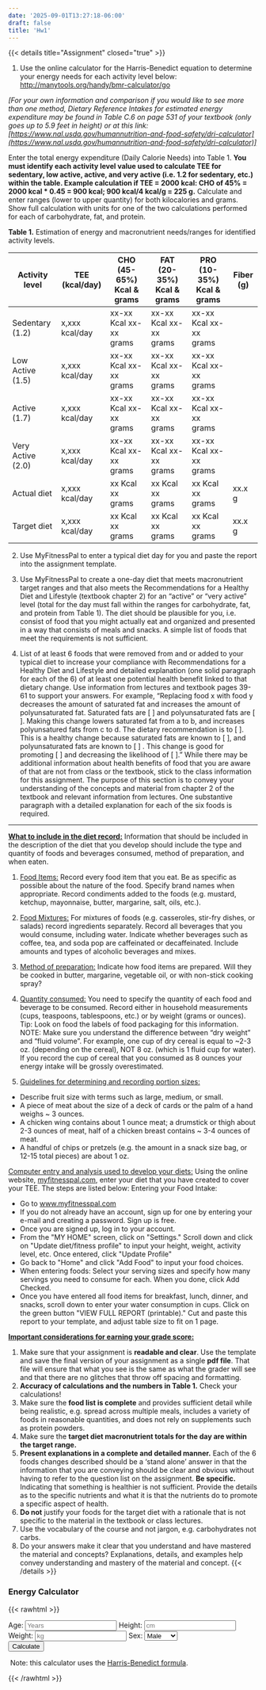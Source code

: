 ```yaml
---
date: '2025-09-01T13:27:18-06:00'
draft: false
title: 'Hw1'
---
```


{{< details title="Assignment" closed="true" >}}
1) Use the online calculator for the Harris-Benedict equation to determine your energy needs for each activity level below: http://manytools.org/handy/bmr-calculator/go

*[For your own information and comparison if you would like to see more than one method, Dietary Reference Intakes for estimated energy expenditure may be found in Table C.6 on page 531 of your textbook (only goes up to 5.9 feet in height) or at this link: [https://www.nal.usda.gov/humannutrition-and-food-safety/dri-calculator](https://www.nal.usda.gov/humannutrition-and-food-safety/dri-calculator)]*

Enter the total energy expenditure (Daily Calorie Needs) into Table 1. **You must identify each activity level value used to calculate TEE for sedentary, low active, active, and very active (i.e. 1.2 for sedentary, etc.) within the table. Example calculation if TEE = 2000 kcal: CHO of 45% = 2000 kcal * 0.45 = 900 kcal; 900 kcal/4 kcal/g = 225 g.** Calculate and enter ranges (lower to upper quantity) for both kilocalories and grams. Show full calculation with units for one of the two calculations performed for each of carbohydrate, fat, and protein.

**Table 1.** Estimation of energy and macronutrient needs/ranges for identified activity levels.

| Activity level | TEE (kcal/day) | CHO (45-65%) Kcal & grams | FAT (20-35%) Kcal & grams | PRO (10-35%) Kcal & grams | Fiber (g) |
|---|---|---|---|---|---|
| Sedentary (1.2) | x,xxx kcal/day | xx-xx Kcal xx-xx grams | xx-xx Kcal xx-xx grams | xx-xx Kcal xx-xx grams |  |
| Low Active (1.5) | x,xxx kcal/day | xx-xx Kcal xx-xx grams | xx-xx Kcal xx-xx grams | xx-xx Kcal xx-xx grams |  |
| Active (1.7) | x,xxx kcal/day | xx-xx Kcal xx-xx grams | xx-xx Kcal xx-xx grams | xx-xx Kcal xx-xx grams |  |
| Very Active (2.0) | x,xxx kcal/day | xx-xx Kcal xx-xx grams | xx-xx Kcal xx-xx grams | xx-xx Kcal xx-xx grams |  |
| Actual diet | x,xxx kcal/day | xx Kcal xx grams | xx Kcal xx grams | xx Kcal xx grams | xx.x g |
| Target diet | x,xxx kcal/day | xx Kcal xx grams | xx Kcal xx grams | xx Kcal xx grams | xx.x g |

2) Use MyFitnessPal to enter a typical diet day for you and paste the report into the assignment
template.

3) Use MyFitnessPal to create a one-day diet that meets macronutrient target ranges and that also meets the Recommendations for a Healthy Diet and Lifestyle (textbook chapter 2) for an “active” or “very active” level (total for the day must fall within the ranges for carbohydrate, fat, and protein from Table 1). The diet should be plausible for you, i.e. consist of food that you might actually eat and organized and presented in a way that consists of meals and snacks. A simple list of foods that meet the requirements is not sufficient.

4) List of at least 6 foods that were removed from and or added to your typical diet to increase your compliance with Recommendations for a Healthy Diet and Lifestyle and detailed explanation (one solid paragraph for each of the 6) of at least one potential health benefit linked to that dietary change. Use information from lectures and textbook pages 39-61 to support your answers. For example, “Replacing food x with food y decreases the amount of saturated fat and increases the amount of polyunsaturated fat. Saturated fats are [ ] and polyunsaturated fats are [ ]. Making this change lowers saturated fat from a to b, and increases polyunsatured fats from c to d. The dietary recommendation is to [ ]. This is a healthy change because saturated fats are known to [ ], and polyunsaturated fats are known to [ ] . This change is good for promoting [ ] and decreasing the likelihood of [ ].” While there may be additional information about health benefits of food that you are aware of that are not from class or the textbook, stick to the class information for this assignment. The purpose of this section is to convey your understanding of the concepts and material from chapter 2 of the textbook and relevant information from lectures. One substantive paragraph with a detailed explanation for each of the six foods is required.

---

**<u>What to include in the diet record:</u>**
Information that should be included in the description of the diet that you develop should include the type and quantity of foods and beverages consumed, method of preparation, and when eaten.

1. <u>Food Items:</u>
Record every food item that you eat. Be as specific as possible about the nature of the food. Specify brand names when appropriate. Record condiments added to the foods (e.g. mustard, ketchup, mayonnaise, butter, margarine, salt, oils, etc.).

2. <u>Food Mixtures:</u>
For mixtures of foods (e.g. casseroles, stir-fry dishes, or salads) record ingredients separately. Record all beverages that you would consume, including water. Indicate whether beverages such as coffee, tea, and soda pop are caffeinated or decaffeinated. Include amounts and types of alcoholic beverages and mixes.

3. <u>Method of preparation:</u>
Indicate how food items are prepared. Will they be cooked in butter, margarine, vegetable oil, or with non-stick cooking spray?

4. <u>Quantity consumed:</u>
You need to specify the quantity of each food and beverage to be consumed. Record either in household measurements (cups, teaspoons, tablespoons, etc.) or by weight (grams or ounces). Tip: Look on food the labels of food packaging for this information. NOTE: Make sure you understand the difference between “dry weight” and “fluid volume”. For example, one cup of dry cereal is equal to ~2-3 oz. (depending on the cereal), NOT 8 oz. (which is 1 fluid cup for water). If you record the cup of cereal that you consumed as 8 ounces your energy intake will be grossly overestimated.

5. <u>Guidelines for determining and recording portion sizes:</u>

* Describe fruit size with terms such as large, medium, or small.
* A piece of meat about the size of a deck of cards or the palm of a hand weighs ~ 3 ounces.
* A chicken wing contains about 1 ounce meat; a drumstick or thigh about 2-3 ounces of meat, half of a chicken breast contains ~ 3-4 ounces of meat.
* A handful of chips or pretzels (e.g. the amount in a snack size bag, or 12-15 total pieces) are about 1 oz.

<u>Computer entry and analysis used to develop your diets:</u>
Using the online website, [myfitnesspal.com](myfitnesspal.com), enter your diet that you have created to cover your TEE. The steps are listed below: Entering your Food Intake:
* Go to www.myfitnesspal.com
* If you do not already have an account, sign up for one by entering your e-mail and creating a password. Sign up is free.
* Once you are signed up, log in to your account.
* From the "MY HOME" screen, click on "Settings." Scroll down and click on "Update diet/fitness profile" to input your height, weight, activity level, etc. Once entered, click "Update Profile"
* Go back to "Home" and click "Add Food" to input your food choices.
* When entering foods: Select your serving sizes and specify how many servings you need to consume for each. When you done, click Add Checked.
* Once you have entered all food items for breakfast, lunch, dinner, and snacks, scroll down to enter your water consumption in cups. Click on the green button "VIEW FULL REPORT (printable)." Cut and paste this report to your template, and adjust table size to fit on 1 page.

**<u>Important considerations for earning your grade score:</u>**
1) Make sure that your assignment is **readable and clear**. Use the template and save the final version of your assignment as a single **pdf file**. That file will ensure that what you see is the same as what the grader will see and that there are no glitches that throw off spacing and formatting.
2) **Accuracy of calculations and the numbers in Table 1.** Check your calculations!
3) Make sure the **food list is complete** and provides sufficient detail while being realistic, e.g. spread across multiple meals, includes a variety of foods in reasonable quantities, and does not rely on supplements such as protein powders.
4) Make sure the **target diet macronutrient totals for the day are within the target range.**
5) **Present explanations in a complete and detailed manner.** Each of the 6 foods changes described should be a ‘stand alone’ answer in that the information that you are conveying should be clear and obvious without having to refer to the question list on the assignment. **Be specific.** Indicating that something is healthier is not sufficient. Provide the details as to the specific nutrients and what it is that the nutrients do to promote a specific aspect of health.
6) **Do not** justify your foods for the target diet with a rationale that is not specific to the material in the textbook or class lectures.
7) Use the vocabulary of the course and not jargon, e.g. carbohydrates not carbs.
8) Do your answers make it clear that you understand and have mastered the material and concepts? Explanations, details, and examples help convey understanding and mastery of the material and concept.
{{< /details >}}

### Energy Calculator
{{< rawhtml >}}
<div class="border border-gray-600 rounded-md">
<form id="bmrForm" class="my-6">
    <div  class="flex flex-row justify-evenly">
        <label>
            Age: <input class="mb-4 border border-gray-600 rounded-md px-1 w-16" type="number" id="age" placeholder="Years" required>
        </label>
        <label>
            Height: <input class="mb-4 border border-gray-600 rounded-md px-1 w-16" type="number" id="height" placeholder="cm" required>
        </label>
        <label>
            Weight: <input class="mb-4 border border-gray-600 rounded-md px-1 w-16" type="number" id="weight" placeholder="kg" required>
        </label>
        <label>
            Sex:
            <select class="mb-4 border border-gray-600 rounded-md px-1 w-16" id="sex">
                <option value="Male">Male</option>
                <option value="Female">Female</option>
            </select>
        </label>
    </div>
    <div class="flex justify-center">
        <button type="submit" class="w-20 bg-blue-500 text-white rounded hover:bg-blue-600">Calculate</button>
    </div>
</form>
<div id="bmrResult" class="mx-6"></div>
<p>&nbsp;Note: this calculator uses the&nbsp;<a href="https://pmc.ncbi.nlm.nih.gov/articles/PMC7784146/#:~:text=In%20men%2C%20the%20Harris%2DBenedict,4.6756%20x%20age%20in%20years.">Harris-Benedict formula</a>.</p>
</div>
<script>
function cho(cals) {
  return `\({(cals*0.45).toFixed(0)}-\){(cals*0.65).toFixed(0)} Kcal \({(cals*0.45/4).toFixed(0)}-\){(cals*0.65/4).toFixed(0)} grams`;
}
function fat(cals) {
  return `\({(cals*0.2).toFixed(0)}-\){(cals*0.3).toFixed(0)} Kcal \({(cals*0.2/9).toFixed(0)}-\){(cals*0.3/9).toFixed(0)} grams`;
}
function pro(cals) {
  return `\({(cals*0.1).toFixed(0)}-\){(cals*0.35).toFixed(0)} Kcal \({(cals*0.1/4).toFixed(0)}-\){(cals*0.35/4).toFixed(0)} grams`;
}
document.getElementById('bmrForm').onsubmit = function(e) {
  e.preventDefault();
  const age = parseInt(document.getElementById('age').value, 10);
  const height = parseFloat(document.getElementById('height').value);
  const weight = parseFloat(document.getElementById('weight').value);
  const sex = document.getElementById('sex').value;
  let bmr;
  if (sex === "Male") {
    bmr = 66.473 + 13.7516 * weight + 5.0033 * height - 6.755 * age;
  } else {
    bmr = 655.0955 + 9.5634 * weight + 1.8496 * height - 4.6756 * age;
  }
  const levels = [
    {name: "Sedentary (1.2)", factor: 1.2},
    {name: "Low Active (1.5)", factor: 1.5},
    {name: "Active (1.7)", factor: 1.7},
    {name: "Very Active (2.0)", factor: 2.0}
  ];
  let html = `<table><thead><tr>
    <th>Activity level</th>
    <th>TEE (kcal/day)</th>
    <th>CHO (45-65%) Kcal & grams</th>
    <th>FAT (20-35%) Kcal & grams</th>
    <th>PRO (10-35%) Kcal & grams</th>
  </tr></thead><tbody>`;
  for (const lvl of levels) {
    const tee = bmr * lvl.factor;
    html += `<tr>
      <td>${lvl.name}</td>
      <td>${tee.toFixed(0)} kcal/day</td>
      <td>${cho(tee)}</td>
      <td>${fat(tee)}</td>
      <td>${pro(tee)}</td>
    </tr>`;
  }
  html += `</tbody></table>`;
  document.getElementById('bmrResult').innerHTML = html;
};
</script>
{{< /rawhtml >}}

<!-- Fiber intake
* Fiber content in foods DOES NOT count towards the total calories
* Recommended intake:
    * 21-38g per days for adults
    * 14g per 1000 calories consumed per day
    * Average intake is low, about 17g per day
* Foods high in fiber:
    * Fruits and veggies
    * Legumes
    * Whole grains
    * Bran
    * Keto-friendly foods -->



